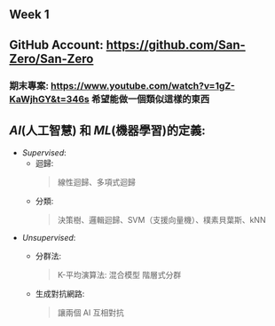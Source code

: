 ## Week 1

## GitHub Account: <https://github.com/San-Zero/San-Zero>

### 期末專案: <https://www.youtube.com/watch?v=1gZ-KaWjhGY&t=346s> 希望能做一個類似這樣的東西

## *AI*(人工智慧) 和 *ML*(機器學習)的定義:

* *Supervised*:
    * 迴歸:
        > 線性迴歸、多項式迴歸
    * 分類:
        > 決策樹、邏輯迴歸、SVM（支援向量機）、樸素貝葉斯、kNN
* *Unsupervised*:
    * 分群法:
        > K-平均演算法:
        混合模型
        階層式分群
        
    * 生成對抗網路:
        > 讓兩個 AI 互相對抗
